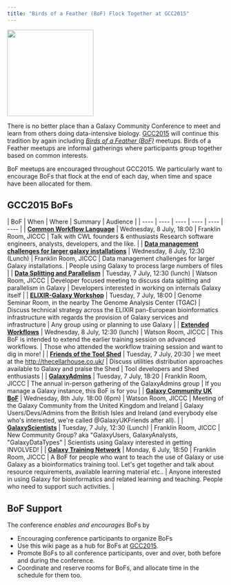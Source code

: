 ```yaml
---
title: "Birds of a Feather (BoF) Flock Together at GCC2015"
---
```


<slot name="/events/gcc2015/header" />

<slot name="/events/gcc2015/linkbox" />

<div class='left'><img src="/src/images/logos/GCC2015BoFs300.png" alt="" width="200" /></div>

There is no better place than a Galaxy Community Conference to meet and learn from others doing data-intensive biology.  [GCC2015](http://gcc2015.tsl.ac.uk/) will continue this tradition by again including *[Birds of a Feather (BoF)](http://en.wikipedia.org/wiki/Birds_of_a_feather_(computing))* meetups.  Birds of a Feather meetups are informal gatherings where participants group together based on common interests.

BoF meetups are encouraged throughout GCC2015.  We particularly want to encourage BoFs that flock at the end of each day, when time and space have been allocated for them.
<br />

## GCC2015 BoFs

| BoF | When | Where | Summary | Audience |
| ---- | ---- | ---- | ---- | ---- | ---- |
| [**Common Workflow Language**](/src/events/gcc2015/bofs/cwl/index.md) | Wednesday, 8 July, 18:00 | Franklin Room, JICCC | Talk with CWL founders & enthusiasts	Research software engineers, analysts, developers, and the like. |
| [**Data management challenges for larger galaxy installations**](/src/events/gcc2015/bofs/data-management-challenges/index.md) | Wednesday, 8 July, 12:30 (Lunch) | Franklin Room, JICCC | Data management challenges for larger Galaxy installations. | People using Galaxy to process large numbers of files |
| [**Data Splitting and Parallelism**](/src/events/gcc2015/bofs/data-splitting-and-parallelism/index.md) | Tuesday, 7 July, 12:30 (lunch) | Watson Room, JICCC | Developer focused meeting to discuss data splitting and parallelism in Galaxy | Developers interested in working on internals Galaxy itself |
| [**ELIXIR-Galaxy Workshop**](/src/events/gcc2015/bofs/elixir/index.md) | Tuesday, 7 July, 18:00 | Genome Seminar Room, in the nearby The Genome Analysis Center (TGAC) | Discuss technical strategy across the ELIXIR pan-European bioinformatics infrastructure with regards the provision of Galaxy services and infrastructure | Any group using or planning to use Galaxy  | 
| [**Extended Workflows**](/src/events/gcc2015/bofs/extended-workflow/index.md) | Wednesday, 8 July, 12:30 (lunch) | Watson Room, JICCC | This BoF is intended to extend the earlier training session on advanced workflows. | Those who attended the workflow training session and want to dig in more!  | 
| [**Friends of the Tool Shed**](/src/events/gcc2015/bofs/fots/index.md) | Tuesday, 7 July, 20:30 | we meet at the http://thecellarhouse.co.uk/ | Discuss utilities distribution approaches available to Galaxy and praise the Shed | Tool developers and Shed enthusiasts | 
| [**GalaxyAdmins**](/src/events/gcc2015/bofs/galaxy-admins/index.md) | Tuesday, 7 July, 18:20 | Franklin Room, JICCC | The annual in-person gathering of the GalaxyAdmins group | If you manage a Galaxy instance, this BoF is for you |
| [**Galaxy Community UK BoF**](/src/events/gcc2015/bofs/galaxy-community-uk/index.md) | Wednesday, 8th July. 18:00 (6pm) | Watson Room, JICCC | Meeting of the Galaxy Community from the United Kingdom and Ireland | Galaxy Users/Devs/Admins from the British Isles and Ireland (and everybody else who's interested, we're called @GalaxyUKFriends after all). | 
| [**GalaxyScientists**](/src/events/gcc2015/bofs/galaxy-scientists/index.md) | Tuesday, 7 July, 12:30 (Lunch) | Franklin Room, JICCC | New Community Group? aka "GalaxyUsers, GalaxyAnalysts, "GalaxyDataTypes" | Scientists using Galaxy interested in getting INVOLVED! | 
| [**Galaxy Training Network**](/src/events/gcc2015/bofs/galaxy-training-network/index.md) | Monday, 6 July, 18:50 | Franklin Room, JICCC | A BoF for people who want to teach the use of Galaxy or use Galaxy as a bioinformatics training tool. Let's get together and talk about resource requirements, available learning material etc.. | Anyone interested in using Galaxy for bioinformatics and related learning and teaching. People who need to support such activities. | 


## BoF Support

The conference *enables and encourages* BoFs by

* Encouraging conference participants to organize BoFs
* Use this wiki page as a hub for BoFs at [GCC2015](http://gcc2015.tsl.ac.uk/).
* Promote BoFs to all conference participants, over and over, both before and during the conference.
* Coordinate and reserve rooms for BoFs, and allocate time in the schedule for them too.

